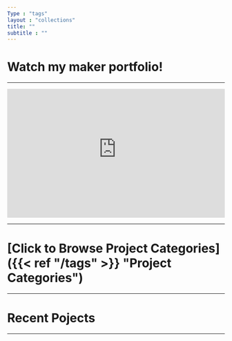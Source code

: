 ```yaml
---
Type : "tags"
layout : "collections"
title: ""
subtitle : ""
---
```


# Watch my maker portfolio! 
***


<center> 
<div style="width: 100%; min-width: 400px; max-width: 800px;">
<div style="position: relative; width: 100%; overflow: hidden; padding-top: 56.25%;">
<p><iframe style="position: absolute; top: 0; left: 0; right: 0; width: 100%; height: 100%; border: none;" src="https://www.youtube-nocookie.com/embed/cBTE6N_Kjt4?si=jWmIr6ipthZJbrC0?rel=0&modestbranding=1&autohide=1&showinfo=0" width="560" height="315" allowfullscreen="allowfullscreen" allow="accelerometer; autoplay; clipboard-write; encrypted-media; gyroscope; picture-in-picture"></iframe></p>
</div>
</div>
</center>



***


# [Click to Browse Project Categories]({{< ref "/tags" >}} "Project Categories")



***
# Recent Pojects 
***



